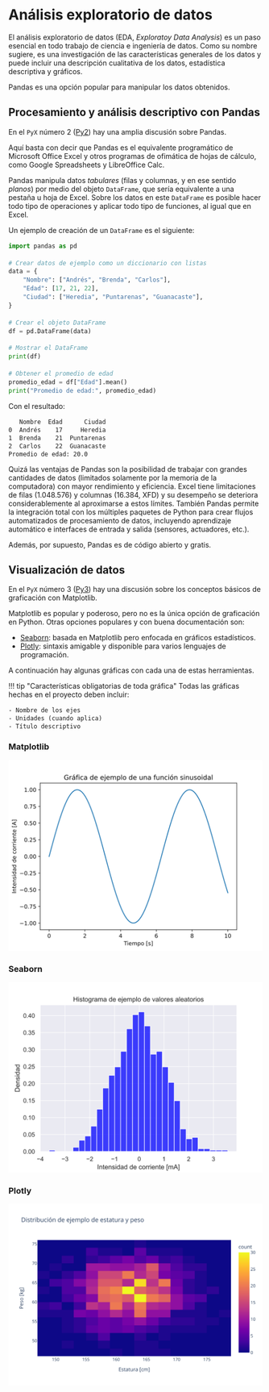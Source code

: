 # Análisis exploratorio de datos

El análisis exploratorio de datos (EDA, *Exploratoy Data Analysis*) es un paso esencial en todo trabajo de ciencia e ingeniería de datos. Como su nombre sugiere, es una investigación de las características generales de los datos y puede incluir una descripción cualitativa de los datos, estadística descriptiva y gráficos.

Pandas es una opción popular para manipular los datos obtenidos.

## Procesamiento y análisis descriptivo con Pandas

En el `PyX` número 2 ([Py2](https://github.com/fabianabarca/python)) hay una amplia discusión sobre Pandas.

Aquí basta con decir que Pandas es el equivalente programático de Microsoft Office Excel y otros programas de ofimática de hojas de cálculo, como Google Spreadsheets y LibreOffice Calc.

Pandas manipula datos *tabulares* (filas y columnas, y en ese sentido *planos*) por medio del objeto `DataFrame`, que sería equivalente a una pestaña u hoja de Excel. Sobre los datos en este `DataFrame` es posible hacer todo tipo de operaciones y aplicar todo tipo de funciones, al igual que en Excel. 

Un ejemplo de creación de un `DataFrame` es el siguiente:

```python
import pandas as pd

# Crear datos de ejemplo como un diccionario con listas
data = {
    "Nombre": ["Andrés", "Brenda", "Carlos"],
    "Edad": [17, 21, 22],
    "Ciudad": ["Heredia", "Puntarenas", "Guanacaste"],
}

# Crear el objeto DataFrame
df = pd.DataFrame(data)

# Mostrar el DataFrame
print(df)

# Obtener el promedio de edad
promedio_edad = df["Edad"].mean()
print("Promedio de edad:", promedio_edad)
```

Con el resultado:

```
   Nombre  Edad      Ciudad
0  Andrés    17     Heredia
1  Brenda    21  Puntarenas
2  Carlos    22  Guanacaste
Promedio de edad: 20.0
```

Quizá las ventajas de Pandas son la posibilidad de trabajar con grandes cantidades de datos (limitados solamente por la memoria de la computadora) con mayor rendimiento y eficiencia. Excel tiene limitaciones de filas (1.048.576) y columnas (16.384, XFD) y su desempeño se deteriora considerablemente al aproximarse a estos límites. También Pandas permite la integración total con los múltiples paquetes de Python para crear flujos automatizados de procesamiento de datos, incluyendo aprendizaje automático e interfaces de entrada y salida (sensores, actuadores, etc.).

Además, por supuesto, Pandas es de código abierto y gratis.

## Visualización de datos

En el `PyX` número 3 ([Py3](https://github.com/fabianabarca/python)) hay una discusión sobre los conceptos básicos de graficación con Matplotlib.

Matplotlib es popular y poderoso, pero no es la única opción de graficación en Python. Otras opciones populares y con buena documentación son:

- [Seaborn](https://seaborn.pydata.org/): basada en Matplotlib pero enfocada en gráficos estadísticos.
- [Plotly](https://plotly.com/): sintaxis amigable y disponible para varios lenguajes de programación.

A continuación hay algunas gráficas con cada una de estas herramientas.

!!! tip "Características obligatorias de toda gráfica"
    Todas las gráficas hechas en el proyecto deben incluir:

    - Nombre de los ejes
    - Unidades (cuando aplica)
    - Título descriptivo

### Matplotlib

![Función](images/sinusoidal.svg)

### Seaborn

![Histograma](images/histograma.svg)

### Plotly

![Densidad](images/densidad.svg)
